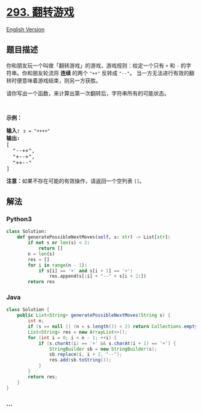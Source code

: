 # [293. 翻转游戏](https://leetcode-cn.com/problems/flip-game)

[English Version](/solution/0200-0299/0293.Flip%20Game/README_EN.md)

## 题目描述

<!-- 这里写题目描述 -->
<p>你和朋友玩一个叫做「翻转游戏」的游戏，游戏规则：给定一个只有 <code>+</code> 和 <code>-</code> 的字符串。你和朋友轮流将 <strong>连续 </strong>的两个 <code>"++"</code> 反转成 <code>"--"</code>。 当一方无法进行有效的翻转时便意味着游戏结束，则另一方获胜。</p>

<p>请你写出一个函数，来计算出第一次翻转后，字符串所有的可能状态。</p>

<p> </p>

<p><strong>示例：</strong></p>

<pre><strong>输入:</strong> <code>s = "++++"</code>
<strong>输出:</strong> 
[
  "--++",
  "+--+",
  "++--"
]
</pre>

<p><strong>注意：</strong>如果不存在可能的有效操作，请返回一个空列表 <code>[]</code>。</p>

## 解法

<!-- 这里可写通用的实现逻辑 -->

<!-- tabs:start -->

### **Python3**

<!-- 这里可写当前语言的特殊实现逻辑 -->

```python
class Solution:
    def generatePossibleNextMoves(self, s: str) -> List[str]:
        if not s or len(s) < 2:
            return []
        n = len(s)
        res = []
        for i in range(n - 1):
            if s[i] == '+' and s[i + 1] == '+':
                res.append(s[:i] + "--" + s[i + 2:])
        return res
```

### **Java**

<!-- 这里可写当前语言的特殊实现逻辑 -->

```java
class Solution {
    public List<String> generatePossibleNextMoves(String s) {
        int n;
        if (s == null || (n = s.length()) < 2) return Collections.emptyList();
        List<String> res = new ArrayList<>();
        for (int i = 0; i < n - 1; ++i) {
            if (s.charAt(i) == '+' && s.charAt(i + 1) == '+') {
                StringBuilder sb = new StringBuilder(s);
                sb.replace(i, i + 2, "--");
                res.add(sb.toString());
            }
        }
        return res;
    }
}
```

### **...**

```

```

<!-- tabs:end -->
